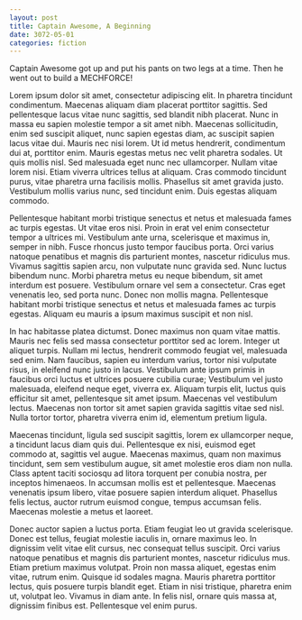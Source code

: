 ```yaml
---
layout: post
title: Captain Awesome, A Beginning
date: 3072-05-01
categories: fiction
---
```


Captain Awesome got up and put his pants on two legs at a time. Then he went out to build a MECHFORCE! <!-- more -->

Lorem ipsum dolor sit amet, consectetur adipiscing elit. In pharetra tincidunt condimentum. Maecenas aliquam diam placerat porttitor sagittis. Sed pellentesque lacus vitae nunc sagittis, sed blandit nibh placerat. Nunc in massa eu sapien molestie tempor a sit amet nibh. Maecenas sollicitudin, enim sed suscipit aliquet, nunc sapien egestas diam, ac suscipit sapien lacus vitae dui. Mauris nec nisi lorem. Ut id metus hendrerit, condimentum dui at, porttitor enim. Mauris egestas metus nec velit pharetra sodales. Ut quis mollis nisl. Sed malesuada eget nunc nec ullamcorper. Nullam vitae lorem nisi. Etiam viverra ultrices tellus at aliquam. Cras commodo tincidunt purus, vitae pharetra urna facilisis mollis. Phasellus sit amet gravida justo. Vestibulum mollis varius nunc, sed tincidunt enim. Duis egestas aliquam commodo.

Pellentesque habitant morbi tristique senectus et netus et malesuada fames ac turpis egestas. Ut vitae eros nisi. Proin in erat vel enim consectetur tempor a ultrices mi. Vestibulum ante urna, scelerisque et maximus in, semper in nibh. Fusce rhoncus justo tempor faucibus porta. Orci varius natoque penatibus et magnis dis parturient montes, nascetur ridiculus mus. Vivamus sagittis sapien arcu, non vulputate nunc gravida sed. Nunc luctus bibendum nunc. Morbi pharetra metus eu neque bibendum, sit amet interdum est posuere. Vestibulum ornare vel sem a consectetur. Cras eget venenatis leo, sed porta nunc. Donec non mollis magna. Pellentesque habitant morbi tristique senectus et netus et malesuada fames ac turpis egestas. Aliquam eu mauris a ipsum maximus suscipit et non nisl.

In hac habitasse platea dictumst. Donec maximus non quam vitae mattis. Mauris nec felis sed massa consectetur porttitor sed ac lorem. Integer ut aliquet turpis. Nullam mi lectus, hendrerit commodo feugiat vel, malesuada sed enim. Nam faucibus, sapien eu interdum varius, tortor nisi vulputate risus, in eleifend nunc justo in lacus. Vestibulum ante ipsum primis in faucibus orci luctus et ultrices posuere cubilia curae; Vestibulum vel justo malesuada, eleifend neque eget, viverra ex. Aliquam turpis elit, luctus quis efficitur sit amet, pellentesque sit amet ipsum. Maecenas vel vestibulum lectus. Maecenas non tortor sit amet sapien gravida sagittis vitae sed nisl. Nulla tortor tortor, pharetra viverra enim id, elementum pretium ligula.

Maecenas tincidunt, ligula sed suscipit sagittis, lorem ex ullamcorper neque, a tincidunt lacus diam quis dui. Pellentesque ex nisi, euismod eget commodo at, sagittis vel augue. Maecenas maximus, quam non maximus tincidunt, sem sem vestibulum augue, sit amet molestie eros diam non nulla. Class aptent taciti sociosqu ad litora torquent per conubia nostra, per inceptos himenaeos. In accumsan mollis est et pellentesque. Maecenas venenatis ipsum libero, vitae posuere sapien interdum aliquet. Phasellus felis lectus, auctor rutrum euismod congue, tempus accumsan felis. Maecenas molestie a metus et laoreet.

Donec auctor sapien a luctus porta. Etiam feugiat leo ut gravida scelerisque. Donec est tellus, feugiat molestie iaculis in, ornare maximus leo. In dignissim velit vitae elit cursus, nec consequat tellus suscipit. Orci varius natoque penatibus et magnis dis parturient montes, nascetur ridiculus mus. Etiam pretium maximus volutpat. Proin non massa aliquet, egestas enim vitae, rutrum enim. Quisque id sodales magna. Mauris pharetra porttitor lectus, quis posuere turpis blandit eget. Etiam in nisi tristique, pharetra enim ut, volutpat leo. Vivamus in diam ante. In felis nisl, ornare quis massa at, dignissim finibus est. Pellentesque vel enim purus.
